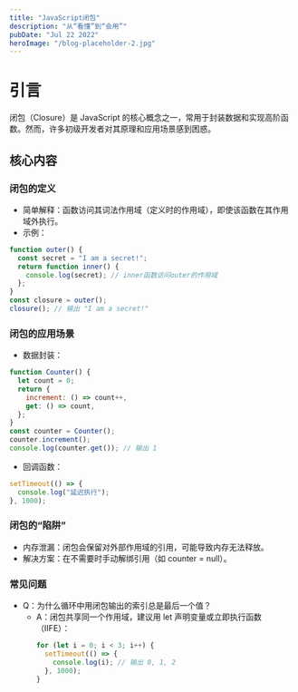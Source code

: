 ```yaml
---
title: "JavaScript闭包"
description: "从“看懂”到“会用”"
pubDate: "Jul 22 2022"
heroImage: "/blog-placeholder-2.jpg"
---
```


# 引言

闭包（Closure）是 JavaScript 的核心概念之一，常用于封装数据和实现高阶函数。然而，许多初级开发者对其原理和应用场景感到困惑。

## 核心内容

### 闭包的定义

- 简单解释：函数访问其词法作用域（定义时的作用域），即使该函数在其作用域外执行。
- 示例：

```javascript
function outer() {
  const secret = "I am a secret!";
  return function inner() {
    console.log(secret); // inner函数访问outer的作用域
  };
}
const closure = outer();
closure(); // 输出 "I am a secret!"
```

### 闭包的应用场景

- 数据封装：

```javascript
function Counter() {
  let count = 0;
  return {
    increment: () => count++,
    get: () => count,
  };
}
const counter = Counter();
counter.increment();
console.log(counter.get()); // 输出 1
```

- 回调函数：

```javascript
setTimeout(() => {
  console.log("延迟执行");
}, 1000);
```

### 闭包的“陷阱”

- 内存泄漏：闭包会保留对外部作用域的引用，可能导致内存无法释放。
- 解决方案：在不需要时手动解绑引用（如 counter = null）。

### 常见问题

- Q：为什么循环中用闭包输出的索引总是最后一个值？
  - A：闭包共享同一个作用域，建议用 let 声明变量或立即执行函数（IIFE）：
    ```javascript
    for (let i = 0; i < 3; i++) {
      setTimeout(() => {
        console.log(i); // 输出 0, 1, 2
      }, 1000);
    }
    ```

